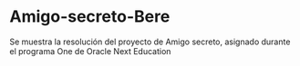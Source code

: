# Amigo-secreto-Bere

Se muestra la resolución del proyecto de Amigo secreto, asignado durante el programa One de Oracle Next Education
